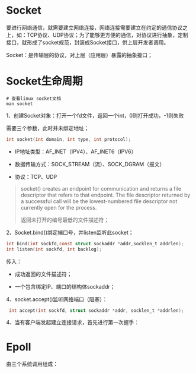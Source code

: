 # Socket

要进行网络通信，就需要建立网络连接，网络连接需要建立在约定的通信协议之上，如：TCP协议、UDP协议；为了能够更方便的通信，对协议进行抽象，定制接口，就形成了socket规范，封装成Socket接口，供上层开发者调用。

Socket：是传输层的协议，对上层（应用层）暴露的抽象接口；

# Socket生命周期

```shell
# 查看linux socket文档
man socket
```

1、创建Socket对象：打开一个fd文件，返回一个int，0则打开成功，-1则失败

需要三个参数，此时并未绑定地址；

```c
int socket(int domain, int type, int protocol);
```

- IP地址类型：AF_INET（IPV4）、AF_INET6（IPV6）

- 数据传输方式：SOCK_STREAM（流）、SOCK_DGRAM（报文）

- 协议：TCP、UDP

> socket()  creates  an  endpoint for communication and returns a file descriptor that refers to that endpoint.  The file descriptor returned by a successful call
> will be the lowest-numbered file descriptor not currently open for the process.
> 
> 返回未打开的编号最低的文件描述符；

2、Socket.bind()绑定端口号，并listen监听此socket；

```c
int bind(int sockfd,const struct sockaddr *addr,socklen_t addrlen);
int listen(int sockfd, int backlog);
```

传入：

- 成功返回的文件描述符；

- 一个包含绑定IP、端口的结构体sockaddr；

4、socket.accept()监听网络端口（阻塞）：

```c
 int accept(int sockfd, struct sockaddr *addr, socklen_t *addrlen);
```



4、当有客户端发起建立连接请求，首先进行第一次握手：







# Epoll

由三个系统调用组成：
